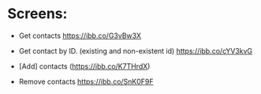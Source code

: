 # Screens:

- Get contacts
  https://ibb.co/G3vBw3X

- Get contact by ID. (existing and non-existent id)
  https://ibb.co/cYV3kvG

- [Add] contacts
  (https://ibb.co/K7THrdX)

- Remove contacts
  https://ibb.co/SnK0F9F
